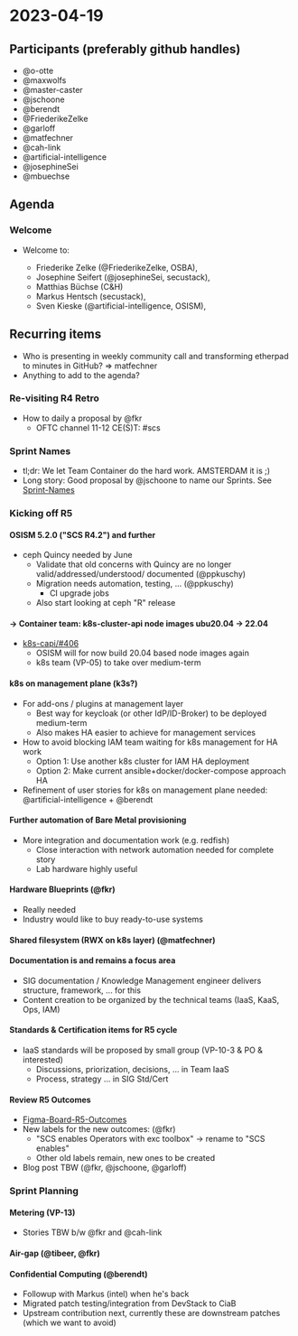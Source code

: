 # 2023-04-19

## Participants (preferably github handles)

* @o-otte
* @maxwolfs
* @master-caster
* @jschoone
* @berendt
* @FriederikeZelke
* @garloff
* @matfechner
* @cah-link
* @artificial-intelligence
* @josephineSei
* @mbuechse

## Agenda

### Welcome

* Welcome to:

  * Friederike Zelke (@FriederikeZelke, OSBA),
  * Josephine Seifert (@josephineSei, secustack),
  * Matthias Büchse (C&H)
  * Markus Hentsch (secustack),
  * Sven Kieske (@artificial-intelligence, OSISM),

## Recurring items

* Who is presenting in weekly community call and transforming etherpad to minutes in GitHub?
  => matfechner
* Anything to add to the agenda?

### Re-visiting R4 Retro

* How to daily a proposal by @fkr
  * OFTC channel 11-12 CE(S)T: #scs

### Sprint Names

* tl;dr: We let Team Container do the hard work. AMSTERDAM it is ;)
* Long story: Good proposal by @jschoone to name our Sprints.
  See [Sprint-Names](https://input.scs.community/2023-scs-team-container#Sprint-Names)

### Kicking off R5

#### OSISM 5.2.0 ("SCS R4.2") and further

* ceph Quincy needed by June
  * Validate that old concerns with Quincy are no longer valid/addressed/understood/  documented (@ppkuschy)
  * Migration needs automation, testing, ... (@ppkuschy)
    * CI upgrade jobs
  * Also start looking at ceph "R" release

#### -> Container team: k8s-cluster-api node images ubu20.04 -> 22.04

* [k8s-capi/#406](https://github.com/SovereignCloudStack/k8s-cluster-api-provider/issues/406)
  * OSISM will for now build 20.04 based node images again
  * k8s team (VP-05) to take over medium-term

#### k8s on management plane (k3s?)

* For add-ons / plugins at management layer
  * Best way for keycloak (or other IdP/ID-Broker) to be deployed medium-term
  * Also makes HA easier to achieve for management services
* How to avoid blocking IAM team waiting for k8s management for HA work
  * Option 1: Use another k8s cluster for IAM HA deployment
  * Option 2: Make current ansible+docker/docker-compose approach HA
* Refinement of user stories for k8s on management plane needed: @artificial-intelligence + @berendt

#### Further automation of Bare Metal provisioning

* More integration and documentation work (e.g. redfish)
  * Close interaction with network automation needed for complete story
  * Lab hardware highly useful

#### Hardware Blueprints (@fkr)

* Really needed
* Industry would like to buy ready-to-use systems

#### Shared filesystem (RWX on k8s layer) (@matfechner)

#### Documentation is and remains a focus area

* SIG documentation / Knowledge Management engineer delivers structure, framework, ... for this
* Content creation to be organized by the technical teams (IaaS, KaaS, Ops, IAM)

#### Standards & Certification items for R5 cycle

* IaaS standards will be proposed by small group (VP-10-3 & PO & interested)
  * Discussions, priorization, decisions, ... in Team IaaS
  * Process, strategy ... in SIG Std/Cert

#### Review R5 Outcomes

* [Figma-Board-R5-Outcomes](https://www.figma.com/file/xmZ7newzY5E5NdxjHQS09S/R5---OUTCOMES?node-id=0-1&t=h4Qe0ekP4cTdgAuI-0)
* New labels for the new outcomes: (@fkr)
  * "SCS enables Operators with exc toolbox" -> rename to "SCS enables"
  * Other old labels remain, new ones to be created
* Blog post TBW (@fkr, @jschoone, @garloff)

### Sprint Planning

#### Metering (VP-13)

* Stories TBW b/w @fkr and @cah-link

#### Air-gap (@tibeer, @fkr)

#### Confidential Computing (@berendt)

* Followup with Markus (intel) when he's back
* Migrated patch testing/integration from DevStack to CiaB
* Upstream contribution next, currently these are downstream patches (which we want to avoid)
